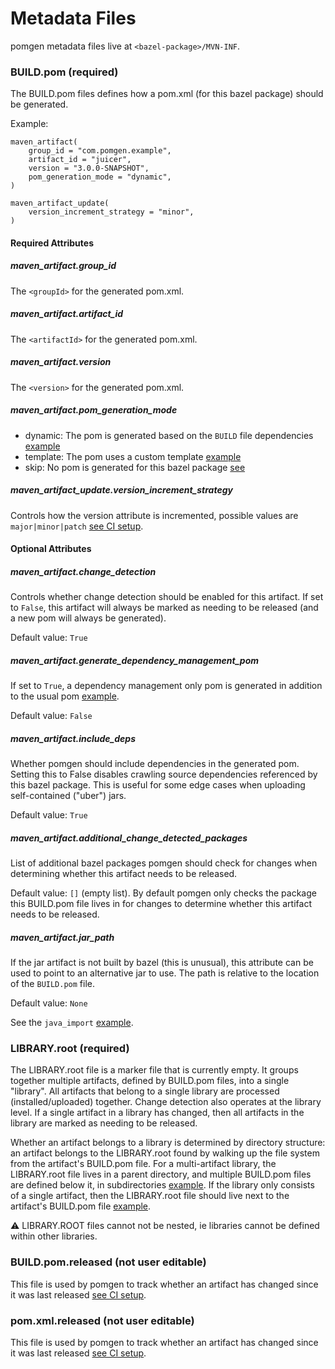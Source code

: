 # Metadata Files

pomgen metadata files live at `<bazel-package>/MVN-INF`.


### BUILD.pom (required)

The BUILD.pom files defines how a pom.xml (for this bazel package) should be generated.

Example:

```
maven_artifact(
    group_id = "com.pomgen.example",
    artifact_id = "juicer",
    version = "3.0.0-SNAPSHOT",
    pom_generation_mode = "dynamic",
)

maven_artifact_update(
    version_increment_strategy = "minor",
)
```

#### Required Attributes

##### maven_artifact.group_id

The `<groupId>` for the generated pom.xml.

##### maven_artifact.artifact_id

The `<artifactId>` for the generated pom.xml.

##### maven_artifact.version

The `<version>` for the generated pom.xml.

##### maven_artifact.pom_generation_mode

- dynamic:  The pom is generated based on the `BUILD` file dependencies [example](../examples/hello-world/juicer/MVN-INF/BUILD.pom)
- template: The pom uses a custom template [example](../examples/hello-world/healthyfoods/parentpom/MVN-INF/pom.template)
- skip: No pom is generated for this bazel package [see](../examples/skip-artifact-generation/README.md)

##### maven_artifact_update.version_increment_strategy

Controls how the version attribute is incremented, possible values are `major|minor|patch` [see CI setup](ci.md).

#### Optional Attributes

##### maven_artifact.change_detection

Controls whether change detection should be enabled for this artifact. If set to `False`, this artifact will always be marked as needing to be released (and a new pom will always be generated).

Default value: `True`

##### maven_artifact.generate_dependency_management_pom

If set to `True`, a dependency management only pom is generated in addition to the usual pom [example](../examples/dependency-management).

Default value: `False`

##### maven_artifact.include_deps

Whether pomgen should include dependencies in the generated pom. Setting this to False disables crawling source dependencies referenced by this bazel package. This is useful for some edge cases when uploading self-contained ("uber") jars.

Default value: `True`

##### maven_artifact.additional_change_detected_packages

List of additional bazel packages pomgen should check for changes when
determining whether this artifact needs to be released.

Default value: `[]` (empty list). By default pomgen only checks the package this BUILD.pom file lives in for changes to determine whether this artifact needs to be released.

##### maven_artifact.jar_path

If the jar artifact is not built by bazel (this is unusual), this attribute can be used to point to an alternative jar to use. The path is relative to the location of the `BUILD.pom` file.

Default value: `None`

See the `java_import` [example](../examples/java_import).

### LIBRARY.root (required)

The LIBRARY.root file is a marker file that is currently empty.  It groups together multiple artifacts, defined by BUILD.pom files, into a single "library". All artifacts that belong to a single library are processed (installed/uploaded) together. Change detection also operates at the library level. If a single artifact in a library has changed, then all artifacts in the library are marked as needing to be released.

Whether an artifact belongs to a library is determined by directory structure: an artifact belongs to the LIBRARY.root found by walking up the file system from the artifact's BUILD.pom file.  For a multi-artifact library, the LIBRARY.root file lives in a parent directory, and multiple BUILD.pom files are defined below it, in subdirectories [example](../examples/hello-world/healthyfoods/MVN-INF/LIBRARY.root). If the library only consists of a single artifact, then the LIBRARY.root file should live next to the artifact's BUILD.pom file [example](../examples/hello-world/juicer/MVN-INF/LIBRARY.root).

:warning: LIBRARY.ROOT files cannot not be nested, ie libraries cannot be defined within other libraries.


### BUILD.pom.released (not user editable)

This file is used by pomgen to track whether an artifact has changed since it was last released [see CI setup](ci.md).


### pom.xml.released (not user editable)

This file is used by pomgen to track whether an artifact has changed since it was last released [see CI setup](ci.md).
